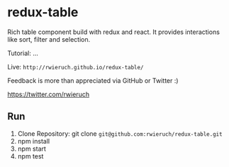 # redux-table

Rich table component build with redux and react. It provides interactions like sort, filter and selection.

Tutorial: ...

Live: `http://rwieruch.github.io/redux-table/`

Feedback is more than appreciated via GitHub or Twitter :)

https://twitter.com/rwieruch

## Run

1. Clone Repository: git clone `git@github.com:rwieruch/redux-table.git`
2. npm install
3. npm start
4. npm test
